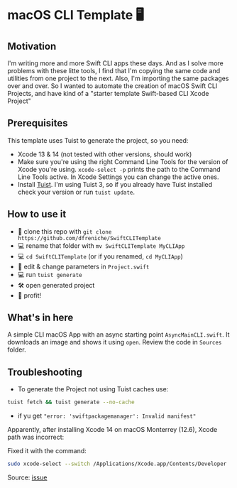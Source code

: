 # macOS CLI Template 🖥

## Motivation

I'm writing more and more Swift CLI apps these days. And as I solve more problems with these litte tools, I find that I'm copying the same code and utilities from one project to the next. Also, I'm importing the same packages over and over. So I wanted to automate the creation of macOS Swift CLI Projects, and have kind of a "starter template Swift-based CLI Xcode Project"

## Prerequisites

This template uses Tuist to generate the project, so you need:
- Xcode 13 & 14 (not tested with other versions, should work)
- Make sure you're using the right Command Line Tools for the version of Xcode you're using. `xcode-select -p` prints the path to the Command Line Tools active. In Xcode Settings you can change the active ones. 
- Install [Tuist](https://tuist.io/). I'm using Tuist 3, so if you already have Tuist installed check your version or run `tuist update`.

## How to use it

- 👥 clone this repo with `git clone https://github.com/dfreniche/SwiftCLITemplate`
- 💻 rename that folder with `mv SwiftCLITemplate MyCLIApp`
- 💻 `cd SwiftCLITemplate` (or if you renamed, `cd MyCLIApp`)
- 📝 edit & change parameters in `Project.swift`
- 💻 run `tuist generate`
- 🛠 open generated project
- 🎉 profit! 

## What's in here

A simple CLI macOS App with an async starting point `AsyncMainCLI.swift`. It downloads an image and shows it using `open`. Review the code in `Sources` folder.

## Troubleshooting

- To generate the Project not using Tuist caches use:

```bash
tuist fetch && tuist generate --no-cache
```

- if yu get `"error: 'swiftpackagemanager': Invalid manifest"`

Apparently, after installing Xcode 14 on macOS Monterrey (12.6), Xcode path was incorrect:

Fixed it with the command:

```bash
sudo xcode-select --switch /Applications/Xcode.app/Contents/Developer
```

Source: [issue](https://github.com/dfreniche/SwiftCLITemplate/issues/1)